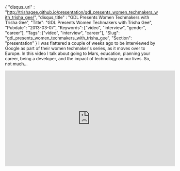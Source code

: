 {
 "disqus_url" : "http://trishagee.github.io/presentation/gdl_presents_women_techmakers_with_trisha_gee/",
 "disqus_title" : "GDL Presents Women Techmakers with Trisha Gee",
 "Title": "GDL Presents Women Techmakers with Trisha Gee",
 "Pubdate": "2013-03-07",
 "Keywords": ["video", "interview", "gender", "career"],
 "Tags": ["video", "interview", "career"],
 "Slug": "gdl_presents_women_techmakers_with_trisha_gee",
 "Section": "presentation"
}
I was flattered a couple of weeks ago to be interviewed by Google as part of their women techmaker's series,
as it moves over to Europe.  In this video I talk about going to Mars, education, planning your career, being a developer,
and the impact of technology on our lives.  So, not much...

<iframe allowfullscreen="" frameborder="0" height="315" src="http://www.youtube.com/embed/68bsagK7GEM" width="560"></iframe>

